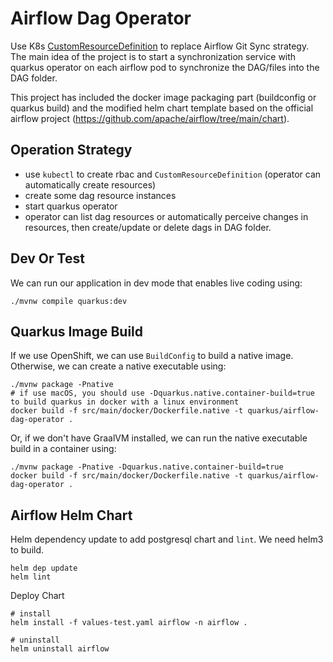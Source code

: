# Airflow Dag Operator

Use K8s [CustomResourceDefinition](https://kubernetes.io/docs/tasks/extend-kubernetes/custom-resources/custom-resource-definitions/) 
to replace Airflow Git Sync strategy. The main idea of the project is to start a synchronization service 
with quarkus operator on each airflow pod to synchronize the DAG/files into the DAG folder.

This project has included the docker image packaging part (buildconfig or quarkus build) 
and the modified helm chart template based on the official airflow project (https://github.com/apache/airflow/tree/main/chart).

## Operation Strategy

* use `kubectl` to create rbac and `CustomResourceDefinition` (operator can automatically create resources)
* create some dag resource instances
* start quarkus operator
* operator can list dag resources or automatically perceive changes in resources, then create/update or delete dags in DAG folder.

## Dev Or Test

We can run our application in dev mode that enables live coding using:
```shell script
./mvnw compile quarkus:dev
```

## Quarkus Image Build

If we use OpenShift, we can use `BuildConfig` to build a native image. 
Otherwise, we can create a native executable using:
```shell script
./mvnw package -Pnative
# if use macOS, you should use -Dquarkus.native.container-build=true to build quarkus in docker with a linux environment
docker build -f src/main/docker/Dockerfile.native -t quarkus/airflow-dag-operator .
```

Or, if we don't have GraalVM installed, we can run the native executable build in a container using:
```shell script
./mvnw package -Pnative -Dquarkus.native.container-build=true
docker build -f src/main/docker/Dockerfile.native -t quarkus/airflow-dag-operator .
```

## Airflow Helm Chart

Helm dependency update to add postgresql chart and `lint`. We need helm3 to build.
```shell script
helm dep update
helm lint
```

Deploy Chart
```shell script
# install
helm install -f values-test.yaml airflow -n airflow .

# uninstall
helm uninstall airflow
```


